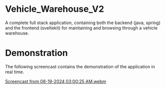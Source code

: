 # Vehicle_Warehouse_V2

A complete full stack application, containing both the backend (java, spring) and the frontend (sveltekit) for maintaining and browsing through a vehicle warehouse.

# Demonstration 

The following screencast contains the demonstration of the application in real time. 

[Screencast from 08-19-2024 03:00:25 AM.webm](https://github.com/user-attachments/assets/fa6c1b60-975b-4ead-a5cb-bd4ab9545839)
